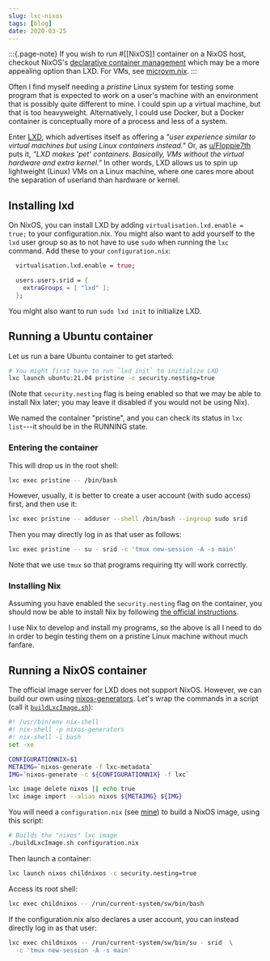 ```yaml
---
slug: lxc-nixos
tags: [blog]
date: 2020-03-25
---
```


:::{.page-note}
If you wish to run #[[NixOS]] container on a NixOS host, checkout NixOS's [declarative container management](https://nixos.org/manual/nixos/stable/#ch-containers) which may be a more appealing option than LXD. For VMs, see [microvm.nix](https://github.com/astro/microvm.nix).
::: 

Often I find myself needing a *pristine* Linux system for testing some program that is expected to work on a user's machine with an environment that is possibly quite different to mine. I could spin up a virtual machine, but that is too heavyweight. Alternatively, I could use Docker, but a Docker container is conceptually more of a process and less of a system. 

Enter [LXD](https://linuxcontainers.org/lxd/introduction/), which advertises itself as offering a *"user experience similar to virtual machines but using Linux containers instead."* Or, as [u/Floppie7th](https://old.reddit.com/r/selfhosted/comments/b50h9t/docker_vs_lxd/) puts it, *"LXD makes 'pet' containers. Basically, VMs without the virtual hardware and extra kernel."* In other words, LXD allows us to spin up lightweight (Linux) VMs on a Linux machine, where one cares more about the separation of userland than hardware or kernel.

## Installing lxd 

On NixOS, you can install LXD by adding `virtualisation.lxd.enable = true;` to your configuration.nix. You might also want to add yourself to the `lxd` user group so as to not have to use `sudo` when running the `lxc` command. Add these to your `configuration.nix`:

```nix
  virtualisation.lxd.enable = true;

  users.users.srid = {
    extraGroups = [ "lxd" ];
  };
```

You might also want to run `sudo lxd init` to initialize LXD.

## Running a Ubuntu container

Let us run a bare Ubuntu container to get started:

```bash
# You might first have to run `lxd init` to initialize LXD
lxc launch ubuntu:21.04 pristine -c security.nesting=true
```

(Note that `security.nesting` flag is being enabled so that we may be able to install Nix later; you may leave it disabled if you would not be using Nix).

We named the container "pristine", and you can check its status in `lxc list`---it should be in the RUNNING state.

### Entering the container 

This will drop us in the root shell:

```bash
lxc exec pristine -- /bin/bash
```

However, usually, it is better to create a user account (with sudo access) first, and then use it:

```bash
lxc exec pristine -- adduser --shell /bin/bash --ingroup sudo srid
```

Then you may directly log in as that user as follows:

```bash
lxc exec pristine -- su - srid -c 'tmux new-session -A -s main'
```

Note that we use `tmux` so that programs requiring tty will work correctly.


### Installing Nix 

Assuming you have enabled the `security.nesting` flag on the container, you should now be able to install Nix by following [the official instructions](https://nixos.org/nix/).

I use Nix to develop and install my programs, so the above is all I need to do in order to begin testing them on a pristine Linux machine without much fanfare.

## Running a NixOS container

The official image server for LXD does not support NixOS. However, we can build our own using [nixos-generators](https://github.com/nix-community/nixos-generators). Let's wrap the commands in a script (call it [`buildLxcImage.sh`](https://github.com/srid/nix-config/blob/adce2673d6f2fdf6dfd9466612a71fda6da72961/device/lxc/buildLxcImage.sh)):

```bash
#! /usr/bin/env nix-shell
#! nix-shell -p nixos-generators
#! nix-shell -i bash
set -xe

CONFIGURATIONNIX=$1
METAIMG=`nixos-generate -f lxc-metadata`
IMG=`nixos-generate -c ${CONFIGURATIONNIX} -f lxc`

lxc image delete nixos || echo true
lxc image import --alias nixos ${METAIMG} ${IMG}
```

You will need a `configuration.nix` (see [mine][lxc.nix]) to build a NixOS image, using this script:

[lxc.nix]: https://github.com/srid/nix-config/blob/adce2673d6f2fdf6dfd9466612a71fda6da72961/device/lxc.nix

```bash
# Builds the "nixos" lxc image
./buildLxcImage.sh configuration.nix
```

Then launch a container:

```bash
lxc launch nixos childnixos -c security.nesting=true
```

Access its root shell:

```bash
lxc exec childnixos -- /run/current-system/sw/bin/bash
```

If the configuration.nix also declares a user account, you can instead directly log in as that user:

```bash
lxc exec childnixos -- /run/current-system/sw/bin/su - srid  \
  -c 'tmux new-session -A -s main'
```

